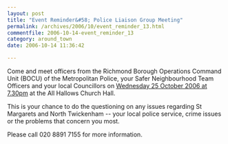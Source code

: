 ```yaml
---
layout: post
title: "Event Reminder&#58; Police Liaison Group Meeting"
permalink: /archives/2006/10/event_reminder_13.html
commentfile: 2006-10-14-event_reminder_13
category: around_town
date: 2006-10-14 11:36:42

---
```


Come and meet officers from the Richmond Borough Operations Command Unit (BOCU) of the Metropolitan Police, your Safer Neighbourhood Team Officers and your local Councillors on [Wednesday 25 October 2006 at 7.30pm](https://stmargarets.london/event/Meeting/200609241418) at the All Hallows Church Hall.

This is your chance to do the questioning on any issues regarding St Margarets and North Twickenham -- your local police service, crime issues or the problems that concern you most.

Please call 020 8891 7155 for more information.
